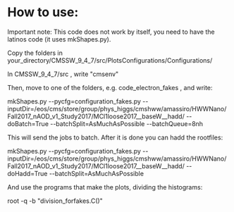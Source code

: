 # How to use: 

Important note: This code does not work by itself, you need to have the latinos code (it uses mkShapes.py).

Copy the folders in your_directory/CMSSW_9_4_7/src/PlotsConfigurations/Configurations/ 

In CMSSW_9_4_7/src , write "cmsenv"

Then, move to one of the folders, e.g. code_electron_fakes , and write:

mkShapes.py --pycfg=configuration_fakes.py --inputDir=/eos/cms/store/group/phys_higgs/cmshww/amassiro/HWWNano/Fall2017_nAOD_v1_Study2017/MCl1loose2017__baseW__hadd/   --doBatch=True --batchSplit=AsMuchAsPossible --batchQueue=8nh

This will send the jobs to batch. After it is done you can hadd the rootfiles:

mkShapes.py --pycfg=configuration_fakes.py --inputDir=/eos/cms/store/group/phys_higgs/cmshww/amassiro/HWWNano/Fall2017_nAOD_v1_Study2017/MCl1loose2017__baseW__hadd/   --doHadd=True --batchSplit=AsMuchAsPossible 

And use the programs that make the plots, dividing the histograms:

root -q -b "division_forfakes.C()"




